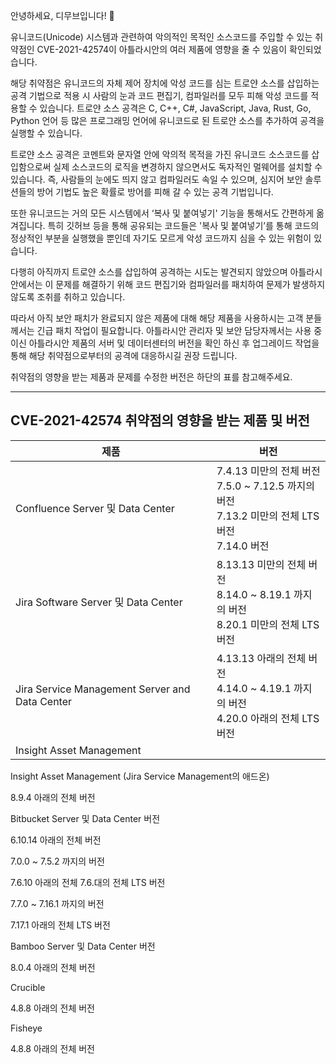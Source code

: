 안녕하세요, 디무브입니다! 🎈

유니코드(Unicode) 시스템과 관련하여 악의적인 목적인 소스코드를 주입할 수 있는 취약점인 CVE-2021-42574이 아틀라시안의 여러 제품에 영향을 줄 수 있음이 확인되었습니다.

해당 취약점은 유니코드의 자체 제어 장치에 악성 코드를 심는 트로얀 소스를 삽입하는 공격 기법으로 적용 시 사람의 눈과 코드 편집기, 컴파일러를 모두 피해 악성 코드를 적용할 수 있습니다. 트로얀 소스 공격은 C, C++, C#, JavaScript, Java, Rust, Go, Python 언어 등 많은 프로그래밍 언어에 유니코드로 된 트로얀 소스를 추가하여 공격을 실행할 수 있습니다.

트로얀 소스 공격은 코멘트와 문자열 안에 악의적 목적을 가진 유니코드 소스코드를 삽입함으로써 실제 소스코드의 로직을 변경하지 않으면서도 독자적인 멀웨어를 설치할 수 있습니다. 즉, 사람들의 눈에도 띄지 않고 컴파일러도 속일 수 있으며, 심지어 보안 솔루션들의 방어 기법도 높은 확률로 방어를 피해 갈 수 있는 공격 기법입니다.

또한 유니코드는 거의 모든 시스템에서 ‘복사 및 붙여넣기' 기능을 통해서도 간편하게 옮겨집니다. 특히 깃허브 등을 통해 공유되는 코드들은 '복사 및 붙여넣기’를 통해 코드의 정상적인 부분을 실행했을 뿐인데 자기도 모르게 악성 코드까지 심을 수 있는 위험이 있습니다.

다행히 아직까지 트로얀 소스를 삽입하여 공격하는 시도는 발견되지 않았으며 아틀라시안에서는 이 문제를 해결하기 위해 코드 편집기와 컴파일러를 패치하여 문제가 발생하지 않도록 조취를 취하고 있습니다.

따라서 아직 보안 패치가 완료되지 않은 제품에 대해 해당 제품을 사용하시는 고객 분들께서는 긴급 패치 작업이 필요합니다. 
아틀라시안 관리자 및 보안 담당자께서는 사용 중이신 아틀라시안 제품의 서버 및 데이터센터의 버전을 확인 하신 후 업그레이드 작업을 통해 해당 취약점으로부터의 공격에 대응하시길 권장 드립니다.

취약점의 영향을 받는 제품과 문제를 수정한 버전은 하단의 표를 참고해주세요.

---
## CVE-2021-42574 취약점의 영향을 받는 제품 및 버전

|**제품**|**버전**  |
|--|--|
| Confluence Server 및 Data Center | 7.4.13 미만의 전체 버전 <br> 7.5.0 ~ 7.12.5 까지의 버전 <br> 7.13.2 미만의 전체 LTS 버전 <br> 7.14.0 버전 |
| Jira Software Server 및 Data Center | 8.13.13 미만의 전체 버전 <br> 8.14.0 ~ 8.19.1 까지의 버전 <br> 8.20.1 미만의 전체 LTS 버전 |
| Jira Service Management Server and Data Center | 4.13.13 아래의 전체 버전 <br> 4.14.0 ~ 4.19.1 까지의 버전 <br>  4.20.0 아래의 전체 LTS 버전 <br> |
|Insight Asset Management||||||

Insight Asset Management (Jira Service Management의 애드온)

8.9.4 아래의 전체 버전

Bitbucket Server 및 Data Center 버전

6.10.14 아래의 전체 버전

7.0.0 ~ 7.5.2 까지의 버전

7.6.10 아래의 전체 7.6.대의 전체 LTS 버전

7.7.0 ~ 7.16.1 까지의 버전

7.17.1 아래의 전체 LTS 버전

Bamboo Server 및 Data Center 버전

8.0.4 아래의 전체 버전

Crucible

4.8.8 아래의 전체 버전

Fisheye

4.8.8 아래의 전체 버전
<!--stackedit_data:
eyJoaXN0b3J5IjpbLTE3NjM3NjA2MzldfQ==
-->